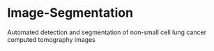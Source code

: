 # Image-Segmentation
Automated detection and segmentation of non-small cell lung cancer computed tomography images
